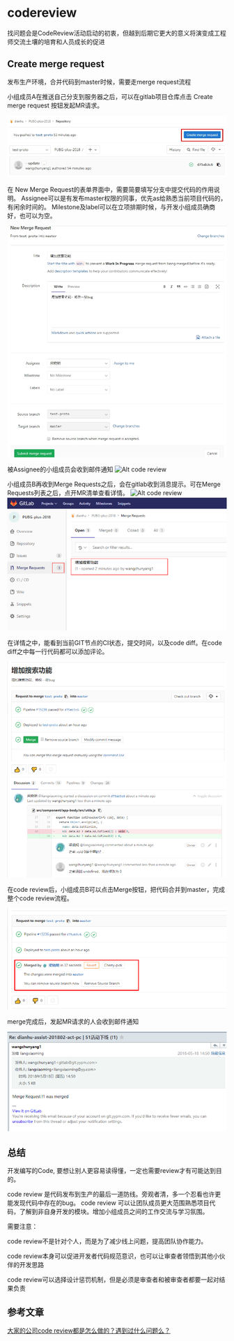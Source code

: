 # codereview

找问题会是CodeReview活动启动的初衷，但越到后期它更大的意义将演变成工程师交流土壤的培育和人员成长的促进

## Create merge request

发布生产环境，合并代码到master时候，需要走merge request流程

小组成员A在推送自己分支到服务器之后，可以在gitlab项目仓库点击 Create merge request 按钮发起MR请求。

![Alt code review](img/p6.png)

在 New Merge Request的表单界面中，需要简要填写分支中提交代码的作用说明。
Assignee可以是有发布master权限的同事，优先as给熟悉当前项目代码的，有闲余时间的。
Milestone及label可以在立项排期时候，与开发小组成员确商好，也可以为空。

![Alt code review](img/p7.png)

被Assignee的小组成员会收到邮件通知
![Alt code review](img/p7-3.png)

小组成员B再收到Merge Requests之后，会在gitlab收到消息提示。可在Merge Requests列表之后，点开MR清单查看详情。
![Alt code review](img/p7-2.png)
![Alt code review](img/p8.png)

在详情之中，能看到当前GIT节点的CI状态，提交时间，以及code diff。在code diff之中每一行代码都可以添加评论。

![Alt code review](img/p9.png)

在code review后，小组成员B可以点击Merge按钮，把代码合并到master，完成整个code review流程。

![Alt code review](img/p10.png)

merge完成后，发起MR请求的人会收到邮件通知

![Alt code review](img/p11.png)

## 总结

开发编写的Code, 要想让别人更容易读得懂，一定也需要review才有可能达到目的。

code review 是代码发布到生产的最后一道防线。旁观者清，多一个忍看也许更能发现代码中存在的bug。
code review 可以让团队成员更大范围熟悉项目代码，了解到非自身开发的模块。增加小组成员之间的工作交流与学习氛围。

需要注意：

code review不是针对个人，而是为了减少线上问题，提高团队协作能力。

code review本身可以促进开发者代码规范意识，也可以让审查者领悟到其他小伙伴的开发思路

code review可以选择设计惩罚机制，但是必须是审查者和被审查者都要一起对结果负责


## 参考文章

[大家的公司code review都是怎么做的？遇到过什么问题么？](https://blog.csdn.net/MessiGodLike/article/details/78422833)